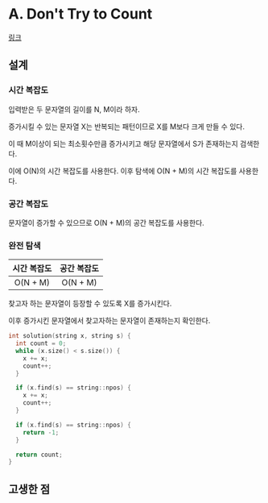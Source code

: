 # A. Don't Try to Count

[링크](https://codeforces.com/contest/1881/problem/A)

## 설계

### 시간 복잡도

입력받은 두 문자열의 길이를 N, M이라 하자.

증가시킬 수 있는 문자열 X는 반복되는 패턴이므로 X를 M보다 크게 만들 수 있다.

이 때 M이상이 되는 최소횟수만큼 증가시키고 해당 문자열에서 S가 존재하는지 검색한다.

이에 O(N)의 시간 복잡도를 사용한다. 이후 탐색에 O(N + M)의 시간 복잡도를 사용한다.

### 공간 복잡도

문자열이 증가할 수 있으므로 O(N + M)의 공간 복잡도를 사용한다.

### 완전 탐색

| 시간 복잡도 | 공간 복잡도 |
| :---------: | :---------: |
|  O(N + M)   |  O(N + M)   |

찾고자 하는 문자열이 등장할 수 있도록 X를 증가시킨다.

이후 증가시킨 문자열에서 찾고자하는 문자열이 존재하는지 확인한다.

```cpp
int solution(string x, string s) {
  int count = 0;
  while (x.size() < s.size()) {
    x += x;
    count++;
  }

  if (x.find(s) == string::npos) {
    x += x;
    count++;
  }

  if (x.find(s) == string::npos) {
    return -1;
  }

  return count;
}
```

## 고생한 점
